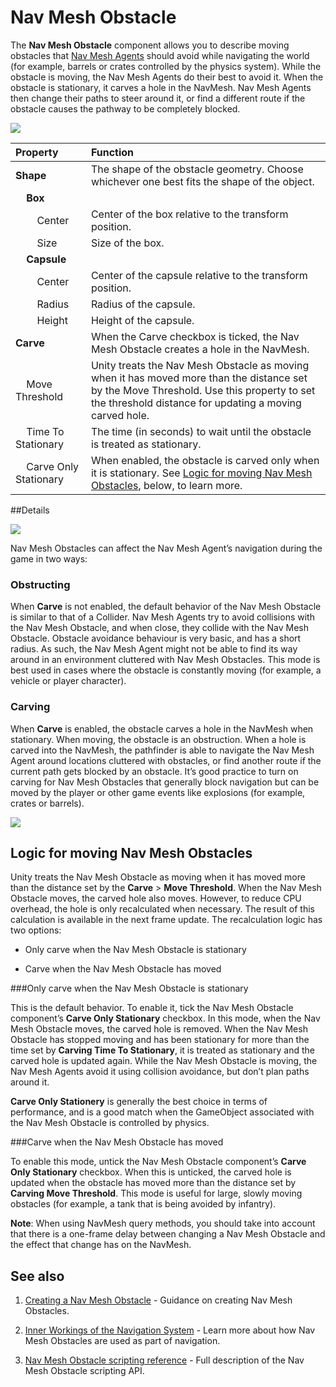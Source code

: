 # Nav Mesh Obstacle

The __Nav Mesh Obstacle__ component allows you to describe moving obstacles that [Nav Mesh Agents](class-NavMeshAgent) should avoid while navigating the world (for example, barrels or crates controlled by the physics system). While the obstacle is moving, the Nav Mesh Agents do their best to avoid it. When the obstacle is stationary, it carves a hole in the NavMesh. Nav Mesh Agents then change their paths to steer around it, or find a different route if the obstacle causes the pathway to be completely blocked.

![](../uploads/Main/NavMeshObstacle.png)

| **Property**| **Function** |
|:---|:---| 
| __Shape__| The shape of the obstacle geometry. Choose whichever one best fits the shape of the object. |
|&nbsp;&nbsp;&nbsp;&nbsp;__Box__|  |
| &nbsp;&nbsp;&nbsp;&nbsp;&nbsp;&nbsp;&nbsp;&nbsp;Center| Center of the box relative to the transform position. |
| &nbsp;&nbsp;&nbsp;&nbsp;&nbsp;&nbsp;&nbsp;&nbsp;Size| Size of the box. |
| &nbsp;&nbsp;&nbsp;&nbsp;__Capsule__|  |
| &nbsp;&nbsp;&nbsp;&nbsp;&nbsp;&nbsp;&nbsp;&nbsp;Center| Center of the capsule relative to the transform position. |
| &nbsp;&nbsp;&nbsp;&nbsp;&nbsp;&nbsp;&nbsp;&nbsp;Radius| Radius of the capsule. |
| &nbsp;&nbsp;&nbsp;&nbsp;&nbsp;&nbsp;&nbsp;&nbsp;Height| Height of the capsule. |
| __Carve__| When the Carve checkbox is ticked, the Nav Mesh Obstacle creates a hole in the NavMesh. |
| &nbsp;&nbsp;&nbsp;&nbsp;Move Threshold| Unity treats the Nav Mesh Obstacle as moving when it has moved more than the distance set by the Move Threshold. Use this property to set the threshold distance for updating a moving carved hole. |
| &nbsp;&nbsp;&nbsp;&nbsp;Time To Stationary| The time (in seconds) to wait until the obstacle is treated as stationary. |
| &nbsp;&nbsp;&nbsp;&nbsp;Carve Only Stationary| When enabled, the obstacle is carved only when it is stationary. See [Logic for moving Nav Mesh Obstacles](#LogicMovingObstacles), below, to learn more. |

##Details

![](../uploads/Main/NavMeshObstacleCarving.svg)

Nav Mesh Obstacles can affect the Nav Mesh Agent’s navigation during the game in two ways:

### Obstructing

When __Carve__ is not enabled, the default behavior of the Nav Mesh Obstacle is similar to that of a Collider. Nav Mesh Agents try to avoid collisions with the Nav Mesh Obstacle, and when close, they collide with the Nav Mesh Obstacle. Obstacle avoidance behaviour is very basic, and has a short radius. As such, the Nav Mesh Agent might not be able to find its way around in an environment cluttered with Nav Mesh Obstacles. This mode is best used in cases where the obstacle is constantly moving (for example, a vehicle or player character).

### Carving

When __Carve__ is enabled, the obstacle carves a hole in the NavMesh when stationary. When moving, the obstacle is an obstruction. When a hole is carved into the NavMesh, the pathfinder is able to navigate the Nav Mesh Agent around locations cluttered with obstacles, or find another route if the current path gets blocked by an obstacle. It’s good practice to turn on carving for Nav Mesh Obstacles that generally block navigation but can be moved by the player or other game events like explosions (for example, crates or barrels).

![](../uploads/Main/NavMeshObstacleTrap.svg)

<a name="LogicMovingObstacles"> </a>

## Logic for moving Nav Mesh Obstacles

Unity treats the Nav Mesh Obstacle as moving when it has moved more than the distance set by the __Carve__ > __Move Threshold__. When the Nav Mesh Obstacle moves, the carved hole also moves. However, to reduce CPU overhead, the hole is only recalculated when necessary. The result of this calculation is available in the next frame update. The recalculation logic has two options:

* Only carve when the Nav Mesh Obstacle is stationary

* Carve when the Nav Mesh Obstacle has moved

###Only carve when the Nav Mesh Obstacle is stationary

This is the default behavior. To enable it, tick the Nav Mesh Obstacle component’s __Carve Only Stationary__ checkbox. In this mode, when the Nav Mesh Obstacle moves, the carved hole is removed. When the Nav Mesh Obstacle has stopped moving and has been stationary for more than the time set by __Carving Time To Stationary__, it is treated as stationary and the carved hole is updated again. While the Nav Mesh Obstacle is moving, the Nav Mesh Agents avoid it using collision avoidance, but don’t plan paths around it. 

__Carve Only Stationery__ is generally the best choice in terms of performance, and is a good match when the GameObject associated with the Nav Mesh Obstacle is controlled by physics.

###Carve when the Nav Mesh Obstacle has moved

To enable this mode, untick the Nav Mesh Obstacle component’s __Carve Only Stationary__ checkbox. When this is unticked, the carved hole is updated when the obstacle has moved more than the distance set by __Carving Move Threshold__. This mode is useful for large, slowly moving obstacles (for example, a tank that is being avoided by infantry).

**Note**: When using NavMesh query methods, you should take into account that there is a one-frame delay between changing a Nav Mesh Obstacle and the effect that change has on the NavMesh.

## See also

1. [Creating a Nav Mesh Obstacle](nav-CreateNavMeshObstacle) - Guidance on creating Nav Mesh Obstacles.

2. [Inner Workings of the Navigation System](http://nav-innerworkings) - Learn more about how Nav Mesh Obstacles are used as part of navigation.

3. [Nav Mesh Obstacle scripting reference](ScriptRef:AI.NavMeshObstacle) - Full description of the Nav Mesh Obstacle scripting API.

